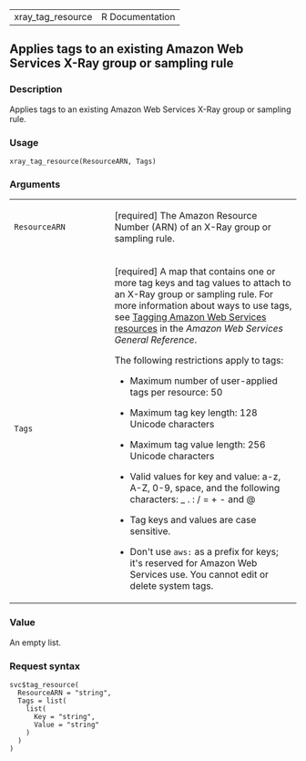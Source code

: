 <table style="width: 100%;">
<tbody>
<tr class="odd">
<td>xray_tag_resource</td>
<td style="text-align: right;">R Documentation</td>
</tr>
</tbody>
</table>

## Applies tags to an existing Amazon Web Services X-Ray group or sampling rule

### Description

Applies tags to an existing Amazon Web Services X-Ray group or sampling
rule.

### Usage

    xray_tag_resource(ResourceARN, Tags)

### Arguments

<table>
<colgroup>
<col style="width: 35%" />
<col style="width: 65%" />
</colgroup>
<tbody>
<tr class="odd">
<td><code id="xray_tag_resource_:_ResourceARN">ResourceARN</code></td>
<td><p>[required] The Amazon Resource Number (ARN) of an X-Ray group or
sampling rule.</p></td>
</tr>
<tr class="even">
<td><code id="xray_tag_resource_:_Tags">Tags</code></td>
<td><p>[required] A map that contains one or more tag keys and tag
values to attach to an X-Ray group or sampling rule. For more
information about ways to use tags, see <a
href="https://docs.aws.amazon.com/tag-editor/latest/userguide/tagging.html">Tagging
Amazon Web Services resources</a> in the <em>Amazon Web Services General
Reference</em>.</p>
<p>The following restrictions apply to tags:</p>
<ul>
<li><p>Maximum number of user-applied tags per resource: 50</p></li>
<li><p>Maximum tag key length: 128 Unicode characters</p></li>
<li><p>Maximum tag value length: 256 Unicode characters</p></li>
<li><p>Valid values for key and value: a-z, A-Z, 0-9, space, and the
following characters: _ . : / = + - and @</p></li>
<li><p>Tag keys and values are case sensitive.</p></li>
<li><p>Don't use <code style="white-space: pre;">⁠aws:⁠</code> as a prefix
for keys; it's reserved for Amazon Web Services use. You cannot edit or
delete system tags.</p></li>
</ul></td>
</tr>
</tbody>
</table>

### Value

An empty list.

### Request syntax

    svc$tag_resource(
      ResourceARN = "string",
      Tags = list(
        list(
          Key = "string",
          Value = "string"
        )
      )
    )
